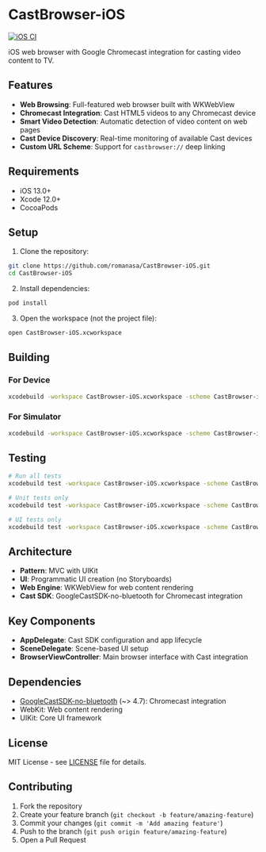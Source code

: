 # CastBrowser-iOS

[![iOS CI](https://github.com/romanasa/CastBrowser-iOS/actions/workflows/ios.yml/badge.svg)](https://github.com/romanasa/CastBrowser-iOS/actions/workflows/ios.yml)

iOS web browser with Google Chromecast integration for casting video content to TV.

## Features

- **Web Browsing**: Full-featured web browser built with WKWebView
- **Chromecast Integration**: Cast HTML5 videos to any Chromecast device
- **Smart Video Detection**: Automatic detection of video content on web pages
- **Cast Device Discovery**: Real-time monitoring of available Cast devices
- **Custom URL Scheme**: Support for `castbrowser://` deep linking

## Requirements

- iOS 13.0+
- Xcode 12.0+
- CocoaPods

## Setup

1. Clone the repository:
```bash
git clone https://github.com/romanasa/CastBrowser-iOS.git
cd CastBrowser-iOS
```

2. Install dependencies:
```bash
pod install
```

3. Open the workspace (not the project file):
```bash
open CastBrowser-iOS.xcworkspace
```

## Building

### For Device
```bash
xcodebuild -workspace CastBrowser-iOS.xcworkspace -scheme CastBrowser-iOS -destination 'platform=iOS' build
```

### For Simulator
```bash
xcodebuild -workspace CastBrowser-iOS.xcworkspace -scheme CastBrowser-iOS -destination 'platform=iOS Simulator,name=iPhone 16' build
```

## Testing

```bash
# Run all tests
xcodebuild test -workspace CastBrowser-iOS.xcworkspace -scheme CastBrowser-iOS -destination 'platform=iOS Simulator,name=iPhone 16'

# Unit tests only
xcodebuild test -workspace CastBrowser-iOS.xcworkspace -scheme CastBrowser-iOS -destination 'platform=iOS Simulator,name=iPhone 16' -only-testing:CastBrowser-iOSTests

# UI tests only
xcodebuild test -workspace CastBrowser-iOS.xcworkspace -scheme CastBrowser-iOS -destination 'platform=iOS Simulator,name=iPhone 16' -only-testing:CastBrowser-iOSUITests
```

## Architecture

- **Pattern**: MVC with UIKit
- **UI**: Programmatic UI creation (no Storyboards)
- **Web Engine**: WKWebView for web content rendering
- **Cast SDK**: GoogleCastSDK-no-bluetooth for Chromecast integration

## Key Components

- **AppDelegate**: Cast SDK configuration and app lifecycle
- **SceneDelegate**: Scene-based UI setup
- **BrowserViewController**: Main browser interface with Cast integration

## Dependencies

- [GoogleCastSDK-no-bluetooth](https://developers.google.com/cast/docs/ios_sender) (~> 4.7): Chromecast integration
- WebKit: Web content rendering
- UIKit: Core UI framework

## License

MIT License - see [LICENSE](LICENSE) file for details.

## Contributing

1. Fork the repository
2. Create your feature branch (`git checkout -b feature/amazing-feature`)
3. Commit your changes (`git commit -m 'Add amazing feature'`)
4. Push to the branch (`git push origin feature/amazing-feature`)
5. Open a Pull Request